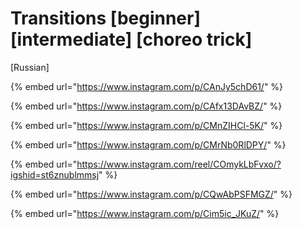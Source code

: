# Transitions \[beginner] \[intermediate] \[choreo trick]

\[Russian]

{% embed url="https://www.instagram.com/p/CAnJy5chD61/" %}

{% embed url="https://www.instagram.com/p/CAfx13DAvBZ/" %}

{% embed url="https://www.instagram.com/p/CMnZIHCl-5K/" %}

{% embed url="https://www.instagram.com/p/CMrNb0RlDPY/" %}

{% embed url="https://www.instagram.com/reel/COmykLbFvxo/?igshid=st6znublmmsj" %}

{% embed url="https://www.instagram.com/p/CQwAbPSFMGZ/" %}

{% embed url="https://www.instagram.com/p/Cim5ic_JKuZ/" %}
